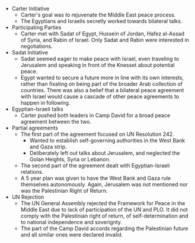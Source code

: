 - Carter Initiative
	- Carter's goal was to rejuvenate the Middle East peace process.
	- The Egyptians and Israelis secretly worked towards bilateral talks.
- Participating Parties
	- Carter met with Sadat of Egypt, Hussein of Jordan, Hafez al-Assad of Syria, and Rabin of Israel. Only Sadat and Rabin were interested in negotiations.
- Sadat Initiative
	- Sadat seemed eager to make peace with Israel, even traveling to Jerusalem and speaking in front of the Knesset about potential peace.
	- Egypt wanted to secure a future more in line with its own interests, rather than fixating on being part of the broader Arab collection of countries. There was also a belief that a bilateral peace agreement with Israel would cause a cascade of other peace agreements to happen in following.
- Egyptian-Israeli talks
	- Carter pushed both leaders in Camp David for a broad peace agreement between the two.
- Partial agreements
	- The first part of the agreement focused on UN Resolution 242.
		- Wanted to establish self-governing authorities in the West Bank and Gaza strip.
		- Deliberately left out talks about Jerusalem, and neglected the Golan Heights, Syria or Lebanon.
	- The second part of the agreement dealt with Egyptian-Israeli relations.
	- A 5 year plan was given to have the West Bank and Gaza rule themselves autonomously. Again, Jerusalem was not mentioned nor was the Palestinian Right of Return.
- UN Rejection
	- The UN General Assembly rejected the Framework for Peace in the Middle East due to lack of participation of the UN and PLO. It did not comply with the Palestinian right of return, of self-determination and to national independence and soverignty.
	- The part of the Camp David accords regarding the Palestinian future and all similar ones were declared invalid.